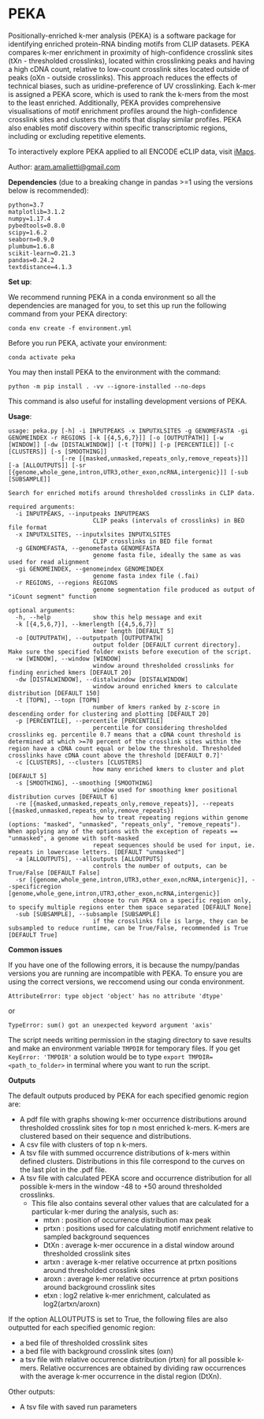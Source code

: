 # PEKA
Positionally-enriched k-mer analysis (PEKA) is a software package for identifying enriched protein-RNA binding motifs from CLIP datasets. PEKA compares k-mer enrichment in proximity of high-confidence crosslink sites (tXn - thresholded crosslinks), located within crosslinking peaks and having a high cDNA count, relative to low-count crosslink sites located outside of peaks (oXn - outside crosslinks). This approach reduces the effects of technical biases, such as uridine-preference of UV crosslinking. Each k-mer is assigned a PEKA score, which is used to rank the k-mers from the most to the least enriched. Additionally, PEKA provides comprehensive visualisations of motif enrichment profiles around the high-confidence crosslink sites and clusters the motifs that display similar profiles. PEKA also enables motif discovery within specific transcriptomic regions, including or excluding repetitive elements.

To interactively explore PEKA applied to all ENCODE eCLIP data, visit [iMaps](https://imaps.goodwright.org/apps/peka/).

Author: aram.amalietti@gmail.com


**Dependencies** (due to a breaking change in pandas >=1 using the versions below is recommended):
```
python=3.7
matplotlib=3.1.2
numpy=1.17.4
pybedtools=0.8.0
scipy=1.6.2
seaborn=0.9.0
plumbum=1.6.8
scikit-learn=0.21.3
pandas=0.24.2
textdistance=4.1.3
```

**Set up**:

We recommend running PEKA in a conda environment so all the dependencies are managed for you, to set this up run the following command from your PEKA directory:
```
conda env create -f environment.yml
```
Before you run PEKA, activate your environment:
```
conda activate peka
```

You may then install PEKA to the environment with the command:
```
python -m pip install . -vv --ignore-installed --no-deps
```
This command is also useful for installing development versions of PEKA.

**Usage**:
```
usage: peka.py [-h] -i INPUTPEAKS -x INPUTXLSITES -g GENOMEFASTA -gi GENOMEINDEX -r REGIONS [-k [{4,5,6,7}]] [-o [OUTPUTPATH]] [-w [WINDOW]] [-dw [DISTALWINDOW]] [-t [TOPN]] [-p [PERCENTILE]] [-c [CLUSTERS]] [-s [SMOOTHING]]
               [-re [{masked,unmasked,repeats_only,remove_repeats}]] [-a [ALLOUTPUTS]] [-sr [{genome,whole_gene,intron,UTR3,other_exon,ncRNA,intergenic}]] [-sub [SUBSAMPLE]]

Search for enriched motifs around thresholded crosslinks in CLIP data.

required arguments:
  -i INPUTPEAKS, --inputpeaks INPUTPEAKS
                        CLIP peaks (intervals of crosslinks) in BED file format
  -x INPUTXLSITES, --inputxlsites INPUTXLSITES
                        CLIP crosslinks in BED file format
  -g GENOMEFASTA, --genomefasta GENOMEFASTA
                        genome fasta file, ideally the same as was used for read alignment
  -gi GENOMEINDEX, --genomeindex GENOMEINDEX
                        genome fasta index file (.fai)
  -r REGIONS, --regions REGIONS
                        genome segmentation file produced as output of "iCount segment" function

optional arguments:
  -h, --help            show this help message and exit
  -k [{4,5,6,7}], --kmerlength [{4,5,6,7}]
                        kmer length [DEFAULT 5]
  -o [OUTPUTPATH], --outputpath [OUTPUTPATH]
                        output folder [DEFAULT current directory]. Make sure the specified folder exists before execution of the script.
  -w [WINDOW], --window [WINDOW]
                        window around thresholded crosslinks for finding enriched kmers [DEFAULT 20]
  -dw [DISTALWINDOW], --distalwindow [DISTALWINDOW]
                        window around enriched kmers to calculate distribution [DEFAULT 150]
  -t [TOPN], --topn [TOPN]
                        number of kmers ranked by z-score in descending order for clustering and plotting [DEFAULT 20]
  -p [PERCENTILE], --percentile [PERCENTILE]
                        percentile for considering thresholded crosslinks eg. percentile 0.7 means that a cDNA count threshold is determined at which >=70 percent of the crosslink sites within the region have a cDNA count equal or below the threshold. Thresholded crosslinks have cDNA count above the threshold [DEFAULT 0.7]'
  -c [CLUSTERS], --clusters [CLUSTERS]
                        how many enriched kmers to cluster and plot [DEFAULT 5]
  -s [SMOOTHING], --smoothing [SMOOTHING]
                        window used for smoothing kmer positional distribution curves [DEFAULT 6]
  -re [{masked,unmasked,repeats_only,remove_repeats}], --repeats [{masked,unmasked,repeats_only,remove_repeats}]
                        how to treat repeating regions within genome (options: "masked", "unmasked", "repeats_only", "remove_repeats"). When applying any of the options with the exception of repeats == "unmasked", a genome with soft-masked
                        repeat sequences should be used for input, ie. repeats in lowercase letters. [DEFAULT "unmasked"]
  -a [ALLOUTPUTS], --alloutputs [ALLOUTPUTS]
                        controls the number of outputs, can be True/False [DEFAULT False]
  -sr [{genome,whole_gene,intron,UTR3,other_exon,ncRNA,intergenic}], --specificregion [genome,whole_gene,intron,UTR3,other_exon,ncRNA,intergenic}]
                        choose to run PEKA on a specific region only, to specify multiple regions enter them space separated [DEFAULT None]
  -sub [SUBSAMPLE], --subsample [SUBSAMPLE]
                        if the crosslinks file is large, they can be subsampled to reduce runtime, can be True/False, recommended is True [DEFAULT True]
```

**Common issues**

If you have one of the following errors, it is because the numpy/pandas versions you are running are incompatible with PEKA.
To ensure you are using the correct versions, we reccomend using our conda environment.
```
AttributeError: type object 'object' has no attribute 'dtype'
```
or
```
TypeError: sum() got an unexpected keyword argument 'axis'
```
The script needs writing permission in the staging directory to save results and make an environment variable `TMPDIR` for temporary files. 
If you get `KeyError: 'TMPDIR'` a solution would be to type `export TMPDIR=<path_to_folder>` in terminal where you want to run the script.

**Outputs**

The default outputs produced by PEKA for each specified genomic region are:
- A pdf file with graphs showing k-mer occurrence distributions around thresholded crosslink sites for top n most enriched k-mers. K-mers are clustered based on their sequence and distributions.
- A csv file with clusters of top n k-mers.
- A tsv file with summed occurrence distributions of k-mers within defined clusters. Distributions in this file correspond to the curves on the last plot in the .pdf file.
- A tsv file with calculated PEKA score and occurrence distribution for all possible k-mers in the window -48 to +50 around thresholded crosslinks. 
  - This file also contains several other values that are calculated for a particular k-mer during the analysis, such as:
    - mtxn :  position of occurrence distribution max peak
    - prtxn : positions used for calculating motif enrichment relative to sampled background sequences
    - DtXn : average k-mer occurence in a distal window around thresholded crosslink sites
    - artxn : average k-mer relative occurrence at prtxn positions around thresholded crosslink sites
    - aroxn : average k-mer relative occurrence at prtxn positions around background crosslink sites
    - etxn : log2 relative k-mer enrichment, calculated as log2(artxn/aroxn)

If the option ALLOUTPUTS is set to True, the following files are also outputted for each specified genomic region:
- a bed file of thresholded crosslink sites
- a bed file with background crosslink sites (oxn)
- a tsv file with relative occurrence distribution (rtxn) for all possible k-mers. Relative occurrences are obtained by dividing raw occurrences with the average k-mer occurrence in the distal region (DtXn).

Other outputs:
- A tsv file with saved run parameters
